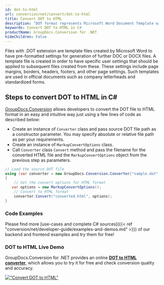 ```yaml
---
id: dot-to-html
url: conversion/net/convert/dot-to-html
title: Convert DOT to HTML
description: "DOT format represents Microsoft Word Document Template with .dot extension. Learn how to convert DOT to HTML file programmatically in C# language using GroupDocs.Conversion for .NET library."
keywords: Convert DOT to HTML in C#
productName: GroupDocs.Conversion for .NET
hideChildren: False
---
```


Files with .DOT extension are template files created by Microsoft Word to have pre-formatted settings for generation of further DOC or DOCX files. A template file is created in order to have specific user settings that should be applied to subsequent files created from these. These settings include page margins, borders, headers, footers, and other page settings. Such templates are used in official documents such as company letterheads and standardized forms.

## Steps to convert DOT to HTML in C#

[GroupDocs.Conversion](https://products.groupdocs.com/conversion/net) allows developers to convert the DOT file to HTML format in an easy and intuitive way just using a few lines of code as described below:

* Create an instance of `Converter` class and pass source DOT file path as a constructor parameter. You may specify absolute or relative file path as per your requirements. 
* Create an instance of `MarkupConvertOptions` class.
* Call `Converter` class `Convert` method and pass the filename for the converted HTML file and the `MarkupConvertOptions` object from the previous step as parameters.

```csharp
// Load the source DOT file
using (var converter = new GroupDocs.Conversion.Converter("sample.dot"))
{
    // Set the convert options for HTML format
   var options = new MarkupConvertOptions();
    // Convert to HTML format
    converter.Convert("converted.html", options);
}
```

### Code Examples

Please find more [use-cases and complete C# sources]({{< ref "conversion/net/developer-guide/examples-and-demos.md" >}}) of our backend and frontend examples and try them for free!

### DOT to HTML Live Demo

GroupDocs.Conversion for .NET provides an online [**DOT to HTML converter**](https://products.groupdocs.app/conversion/dot-to-html), which allows you to try it for free and check conversion quality and accuracy.

[!["Convert DOT to HTML"](conversion/net/images/convert-to-html/convert-dot-to-html.png)](https://products.groupdocs.app/conversion/dot-to-html)